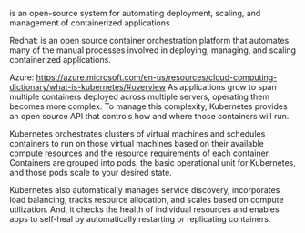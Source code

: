 is an open-source system for automating deployment, scaling, and management of containerized applications

Redhat:  is an open source container orchestration platform that automates many of the manual processes involved in deploying, managing, and scaling containerized applications.

Azure: https://azure.microsoft.com/en-us/resources/cloud-computing-dictionary/what-is-kubernetes/#overview
As applications grow to span multiple containers deployed across multiple servers, operating them becomes more complex. To manage this complexity, Kubernetes provides an open source API that controls how and where those containers will run.

Kubernetes orchestrates clusters of virtual machines and schedules containers to run on those virtual machines based on their available compute resources and the resource requirements of each container. Containers are grouped into pods, the basic operational unit for Kubernetes, and those pods scale to your desired state.

Kubernetes also automatically manages service discovery, incorporates load balancing, tracks resource allocation, and scales based on compute utilization. And, it checks the health of individual resources and enables apps to self-heal by automatically restarting or replicating containers.